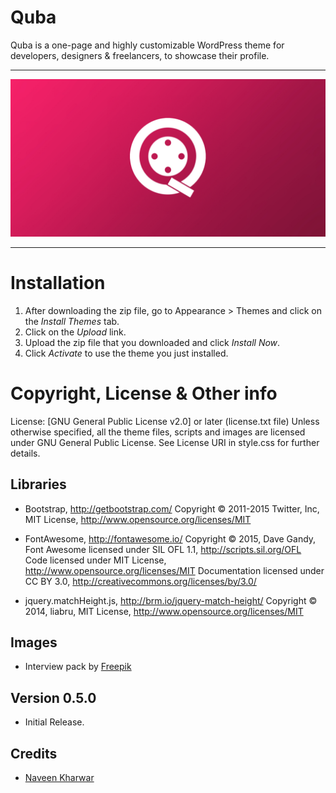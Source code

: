 # Quba
Quba is a one-page and highly customizable WordPress theme for developers, designers & freelancers, to showcase their profile.

---

![Quba](/qubalogo.jpg)

---

# Installation
1. After downloading the zip file, go to Appearance > Themes and click on the *Install Themes* tab.
2. Click on the *Upload* link.
3. Upload the zip file that you downloaded and click *Install Now*.
4. Click *Activate* to use the theme you just installed.

# Copyright, License & Other info

License: [GNU General Public License v2.0] or later (license.txt file)
Unless otherwise specified, all the theme files, scripts and images are licensed under GNU General Public License. See License URI in style.css for further details.

## Libraries

* Bootstrap, http://getbootstrap.com/
Copyright © 2011-2015 Twitter, Inc, MIT License, http://www.opensource.org/licenses/MIT

* FontAwesome, http://fontawesome.io/
Copyright © 2015, Dave Gandy,
Font Awesome licensed under SIL OFL 1.1, http://scripts.sil.org/OFL
Code licensed under MIT License, http://www.opensource.org/licenses/MIT
Documentation licensed under CC BY 3.0, http://creativecommons.org/licenses/by/3.0/

* jquery.matchHeight.js, http://brm.io/jquery-match-height/
Copyright © 2014, liabru, MIT License, http://www.opensource.org/licenses/MIT

## Images

* Interview pack by [Freepik](https://www.flaticon.com/authors/freepik)

## Version 0.5.0

- Initial Release.

## Credits
* [Naveen Kharwar](http://naveenkharwar.com)